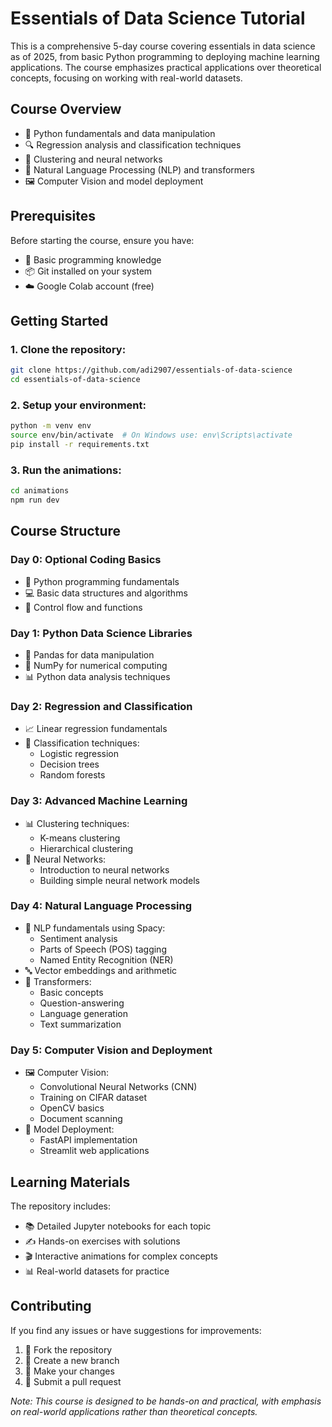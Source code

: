 # Essentials of Data Science Tutorial

This is a comprehensive 5-day course covering essentials in data science as of 2025, from basic Python programming to deploying machine learning applications. The course emphasizes practical applications over theoretical concepts, focusing on working with real-world datasets.

## Course Overview

* 🐍 Python fundamentals and data manipulation
* 🔍 Regression analysis and classification techniques
* 🤖 Clustering and neural networks
* 📝 Natural Language Processing (NLP) and transformers
* 🖼️ Computer Vision and model deployment

## Prerequisites

Before starting the course, ensure you have:

* 🐍 Basic programming knowledge
* 📦 Git installed on your system
* ☁️ Google Colab account (free)

## Getting Started

### 1. Clone the repository:
```bash
git clone https://github.com/adi2907/essentials-of-data-science
cd essentials-of-data-science
```

### 2. Setup your environment:
```bash
python -m venv env
source env/bin/activate  # On Windows use: env\Scripts\activate
pip install -r requirements.txt
```

### 3. Run the animations:
```bash
cd animations
npm run dev
```

## Course Structure

### Day 0: Optional Coding Basics
* 🔰 Python programming fundamentals
* 💻 Basic data structures and algorithms
* 🔄 Control flow and functions

### Day 1: Python Data Science Libraries
* 🐼 Pandas for data manipulation
* 🔢 NumPy for numerical computing
* 📊 Python data analysis techniques

### Day 2: Regression and Classification
* 📈 Linear regression fundamentals
* 🎯 Classification techniques:
  - Logistic regression
  - Decision trees
  - Random forests

### Day 3: Advanced Machine Learning
* 📊 Clustering techniques:
  - K-means clustering
  - Hierarchical clustering
* 🧠 Neural Networks:
  - Introduction to neural networks
  - Building simple neural network models

### Day 4: Natural Language Processing
* 📝 NLP fundamentals using Spacy:
  - Sentiment analysis
  - Parts of Speech (POS) tagging
  - Named Entity Recognition (NER)
* 🔤 Vector embeddings and arithmetic
* 🤖 Transformers:
  - Basic concepts
  - Question-answering
  - Language generation
  - Text summarization

### Day 5: Computer Vision and Deployment
* 🖼️ Computer Vision:
  - Convolutional Neural Networks (CNN)
  - Training on CIFAR dataset
  - OpenCV basics
  - Document scanning
* 🚀 Model Deployment:
  - FastAPI implementation
  - Streamlit web applications

## Learning Materials

The repository includes:

* 📚 Detailed Jupyter notebooks for each topic
* ✍️ Hands-on exercises with solutions
* 🎬 Interactive animations for complex concepts
* 📊 Real-world datasets for practice

## Contributing

If you find any issues or have suggestions for improvements:

1. 🍴 Fork the repository
2. 🌿 Create a new branch
3. 📝 Make your changes
4. 🚀 Submit a pull request

*Note: This course is designed to be hands-on and practical, with emphasis on real-world applications rather than theoretical concepts.*